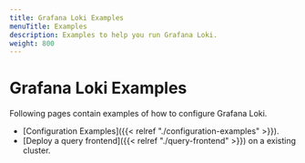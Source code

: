 ```yaml
---
title: Grafana Loki Examples
menuTitle: Examples
description: Examples to help you run Grafana Loki.
weight: 800
---
```


# Grafana Loki Examples

Following pages contain examples of how to configure Grafana Loki.

- [Configuration Examples]({{< relref "./configuration-examples" >}}).
- [Deploy a query frontend]({{< relref "./query-frontend" >}}) on a existing cluster.